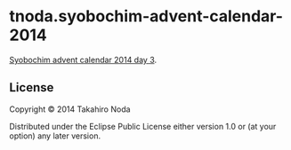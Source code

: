 # tnoda.syobochim-advent-calendar-2014

[Syobochim advent calendar 2014 day 3](http://tnoda-clojure.tumblr.com/post/104179135029/opencv-java-leiningen).


## License

Copyright © 2014 Takahiro Noda

Distributed under the Eclipse Public License either version 1.0 or (at
your option) any later version.
